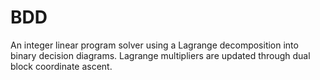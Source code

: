 # BDD
An integer linear program solver using a Lagrange decomposition into binary decision diagrams. Lagrange multipliers are updated through dual block coordinate ascent.
